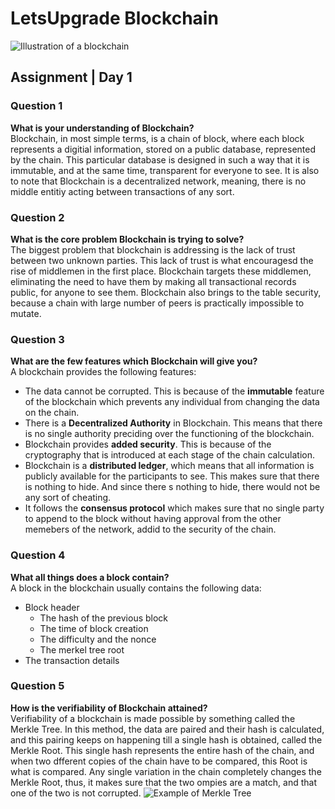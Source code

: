 # LetsUpgrade Blockchain
![Illustration of a blockchain](https://miro.medium.com/max/5418/1*oT-kg5gzZKm_bcAn37JUBg.png)
## Assignment | Day 1

### Question 1  
**What is your understanding of Blockchain?**  
Blockchain, in most simple terms, is a chain of block, where each block represents a digitial information, stored on a public database, represented by the chain. This particular database is designed in such a way that it is immutable, and at the same time, transparent for everyone to see. It is also to note that Blockchain is a decentralized network, meaning, there is no middle entitiy acting between transactions of any sort.

### Question 2
**What is the core problem Blockchain is trying to solve?**  
The biggest problem that blockchain is addressing is the lack of trust between two unknown parties. This lack of trust is what encouragesd the rise of middlemen in the first place. Blockchain targets these middlemen, eliminating the need to have them by making all transactional records public, for anyone to see them. Blockchain also brings to the table security, because a chain with large number of peers is practically impossible to mutate.

### Question 3
**What are the few features which Blockchain will give you?**  
A blockchain provides the following features:  
* The data cannot be corrupted. This is because of the **immutable** feature of the blockchain which prevents any individual from changing the data on the chain.
* There is a **Decentralized Authority** in Blockchain. This means that there is no single authority preciding over the functioning of the blockchain. 
* Blockchain provides **added security**. This is because of the cryptography that is introduced at each stage of the chain calculation.
* Blockchain is a **distributed ledger**, which means that all information is publicly available for the participants to see. This makes sure that there is nothing to hide. And since there s nothing to hide, there would not be any sort of cheating.
* It follows the **consensus protocol** which makes sure that no single party to append to the block without having approval from the other memebers of the network, addid to the security of the chain.

### Question 4
**What all things does a block contain?**  
A block in the blockchain usually contains the following data:
- Block header
  - The hash of the previous block
  - The time of block creation
  - The difficulty and the nonce
  - The merkel tree root
- The transaction details

### Question 5
**How is the verifiability of Blockchain attained?**  
Verifiability of a blockchain is made possible by something called the Merkle Tree. In this method, the data are paired and their hash is calculated, and this pairing keeps on happening till a single hash is obtained, called the Merkle Root. This single hash represents the entire hash of the chain, and when two dfferent copies of the chain have to be compared, this Root is what is compared. Any single variation in the chain completely changes the Merkle Root, thus, it makes sure that the two ompies are a match, and that one of the two is not corrupted.
![Example of Merkle Tree](https://selfkey.org/wp-content/uploads/2019/11/A.png)

